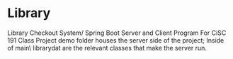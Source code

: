 # Library
Library Checkout System/ Spring Boot Server and Client Program
For CiSC 191 Class Project
demo folder houses the server side of the project; 
Inside of main\  librarydat are the relevant classes that make the server run.
